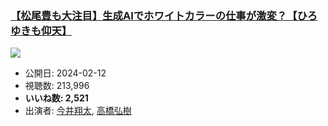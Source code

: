 ### [【松尾豊も大注目】生成AIでホワイトカラーの仕事が激変？【ひろゆきも仰天】](https://www.youtube.com/watch?v=rtQfoUSt1o4)
[![](https://img.youtube.com/vi/rtQfoUSt1o4/sddefault.jpg)](https://www.youtube.com/watch?v=rtQfoUSt1o4)
-   公開日: 2024-02-12
-   視聴数: 213,996
-   **いいね数: 2,521**
-   出演者: [今井翔太](/rehacq_fan/people/今井翔太 "wikilink"), [高橋弘樹](/rehacq_fan/people/高橋弘樹 "wikilink")
